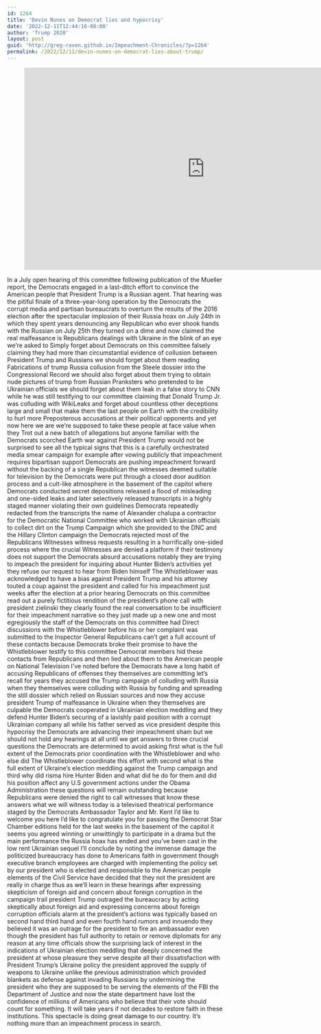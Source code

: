 ```yaml
---
id: 1264
title: 'Devin Nunes on Democrat lies and hypocrisy'
date: '2022-12-11T12:44:16-08:00'
author: 'Trump 2020'
layout: post
guid: 'http://greg-raven.github.io/Impeachment-Chronicles/?p=1264'
permalink: /2022/12/11/devin-nunes-on-democrat-lies-about-trump/
---
```


<figure class="wp-block-embed is-type-video is-provider-vimeo wp-block-embed-vimeo wp-embed-aspect-16-9 wp-has-aspect-ratio"><div class="wp-block-embed__wrapper"><iframe allow="autoplay; fullscreen; picture-in-picture" allowfullscreen="" frameborder="0" height="472" src="https://player.vimeo.com/video/781507704?h=39a360e6b2&dnt=1&app_id=122963" title="Devin Nunes on Adam Schiff" width="840"></iframe></div></figure>In a July open hearing of this committee following publication of the Mueller report, the Democrats engaged in a last-ditch effort to convince the American people that President Trump is a Russian agent. That hearing was the pitiful finale of a three-year-long operation by the Democrats the corrupt media and partisan bureaucrats to overturn the results of the 2016 election after the spectacular implosion of their Russia hoax on July 24th in which they spent years denouncing any Republican who ever shook hands with the Russian on July 25th they turned on a dime and now claimed the real malfeasance is Republicans dealings with Ukraine in the blink of an eye we’re asked to Simply forget about Democrats on this committee falsely claiming they had more than circumstantial evidence of collusion between President Trump and Russians we should forget about them reading Fabrications of trump Russia collusion from the Steele dossier into the Congressional Record we should also forget about them trying to obtain nude pictures of trump from Russian Pranksters who pretended to be Ukrainian officials we should forget about them leak in a false story to CNN while he was still testifying to our committee claiming that Donald Trump Jr. was colluding with WikiLeaks and forget about countless other deceptions large and small that make them the last people on Earth with the credibility to hurl more Preposterous accusations at their political opponents and yet now here we are we’re supposed to take these people at face value when they Trot out a new batch of allegations but anyone familiar with the Democrats scorched Earth war against President Trump would not be surprised to see all the typical signs that this is a carefully orchestrated media smear campaign for example after vowing publicly that impeachment requires bipartisan support Democrats are pushing impeachment forward without the backing of a single Republican the witnesses deemed suitable for television by the Democrats were put through a closed door audition process and a cult-like atmosphere in the basement of the capitol where Democrats conducted secret depositions released a flood of misleading and one-sided leaks and later selectively released transcripts in a highly staged manner violating their own guidelines Democrats repeatedly redacted from the transcripts the name of Alexander chalupa a contractor for the Democratic National Committee who worked with Ukrainian officials to collect dirt on the Trump Campaign which she provided to the DNC and the Hillary Clinton campaign the Democrats rejected most of the Republicans Witnesses witness requests resulting in a horrifically one-sided process where the crucial Witnesses are denied a platform if their testimony does not support the Democrats absurd accusations notably they are trying to impeach the president for inquiring about Hunter Biden’s activities yet they refuse our request to hear from Biden himself The Whistleblower was acknowledged to have a bias against President Trump and his attorney touted a coup against the president and called for his impeachment just weeks after the election at a prior hearing Democrats on this committee read out a purely fictitious rendition of the president’s phone call with president zielinski they clearly found the real conversation to be insufficient for their impeachment narrative so they just made up a new one and most egregiously the staff of the Democrats on this committee had Direct discussions with the Whistleblower before his or her complaint was submitted to the Inspector General Republicans can’t get a full account of these contacts because Democrats broke their promise to have the Whistleblower testify to this committee Democrat members hid these contacts from Republicans and then lied about them to the American people on National Television I’ve noted before the Democrats have a long habit of accusing Republicans of offenses they themselves are committing let’s recall for years they accused the Trump campaign of colluding with Russia when they themselves were colluding with Russia by funding and spreading the still dossier which relied on Russian sources and now they accuse president Trump of malfeasance in Ukraine when they themselves are culpable the Democrats cooperated in Ukrainian election meddling and they defend Hunter Biden’s securing of a lavishly paid position with a corrupt Ukrainian company all while his father served as vice president despite this hypocrisy the Democrats are advancing their impeachment sham but we should not hold any hearings at all until we get answers to three crucial questions the Democrats are determined to avoid asking first what is the full extent of the Democrats prior coordination with the Whistleblower and who else did The Whistleblower coordinate this effort with second what is the full extent of Ukraine’s election meddling against the Trump campaign and third why did risma hire Hunter Biden and what did he do for them and did his position affect any U.S government actions under the Obama Administration these questions will remain outstanding because Republicans were denied the right to call witnesses that know these answers what we will witness today is a televised theatrical performance staged by the Democrats Ambassador Taylor and Mr. Kent I’d like to welcome you here I’d like to congratulate you for passing the Democrat Star Chamber editions held for the last weeks in the basement of the capitol it seems you agreed winning or unwittingly to participate in a drama but the main performance the Russia hoax has ended and you’ve been cast in the low rent Ukrainian sequel I’ll conclude by noting the immense damage the politicized bureaucracy has done to Americans faith in government though executive branch employees are charged with implementing the policy set by our president who is elected and responsible to the American people elements of the Civil Service have decided that they not the president are really in charge thus as we’ll learn in these hearings after expressing skepticism of foreign aid and concern about foreign corruption in the campaign trail president Trump outraged the bureaucracy by acting skeptically about foreign aid and expressing concerns about foreign corruption officials alarm at the president’s actions was typically based on second hand third hand and even fourth hand rumors and innuendo they believed it was an outrage for the president to fire an ambassador even though the president has full authority to retain or remove diplomats for any reason at any time officials show the surprising lack of interest in the indications of Ukrainian election meddling that deeply concerned the president at whose pleasure they serve despite all their dissatisfaction with President Trump’s Ukraine policy the president approved the supply of weapons to Ukraine unlike the previous administration which provided blankets as defense against invading Russians by undermining the president who they are supposed to be serving the elements of the FBI the Department of Justice and now the state department have lost the confidence of millions of Americans who believe that their vote should count for something. It will take years if not decades to restore faith in these institutions. This spectacle is doing great damage to our country. It’s nothing more than an impeachment process in search.